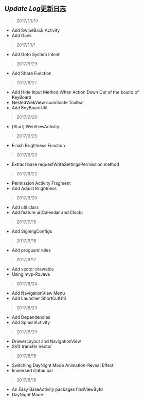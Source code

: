 ## *Update Log*[更新日志](doc-zh/UpdateLog-zh.md)
> 2017/10/10
- Add SwipeBack Activity
- Add Gank

> 2017/10/1
- Add Goto System Intent

> 2017/9/29
- Add Share Function

> 2017/9/27
- Add Hide Input Method When Action Down Out of the bound of KeyBoard
- NestedWebView coordinate Toolbar
- Add KeyBoardUtil

> 2017/9/26
- [Start] WebViewActivity

> 2017/9/25
- Finish Brightness Function

> 2017/9/23
- Extract base requestWriteSettingsPermission method

> 2017/9/22
- Permission Activity Fragment
- Add Adjust Brightness

> 2017/9/20
- Add util class
- Add feature ui(Calendar and Clock)

> 2017/9/19
- Add SigningConfigs

> 2017/9/18
- Add proguard rules

> 2017/9/17
- Add vector drawable
- Using mvp-RxJava

> 2017/8/24
- Add NavigationView Menu
- Add Launcher ShortCutUtil

> 2017/8/23
- Add Dependencies
- Add SplashActivity

> 2017/8/20
- DrawerLayout and NavigationView
- SVG transfer Vector

> 2017/8/19
- Switching DayNight Mode Animation-Reveal Effect
- Immersed status bar

> 2017/8/18
- An Easy BaseActivity packages findViewById
- DayNight Mode   

 

